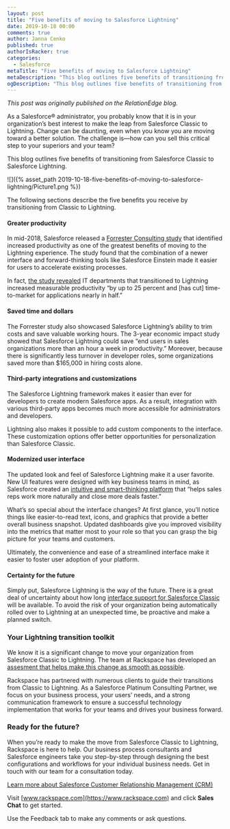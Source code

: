 ```yaml
---
layout: post
title: "Five benefits of moving to Salesforce Lightning"
date: 2019-10-18 00:00
comments: true
author: Janna Cenko
published: true
authorIsRacker: true
categories:
  - Salesforce
metaTitle: "Five benefits of moving to Salesforce Lightning"
metaDescription: "This blog outlines five benefits of transitioning from Salesforce Classic to Salesforce Lightning."
ogDescription: "This blog outlines five benefits of transitioning from Salesforce Classic to Salesforce Lightning."
---
```


*This post was originally published on the RelationEdge blog.*

As a Salesforce&reg; administrator, you probably know that it is in your organization’s
best interest to make the leap from Salesforce Classic to Lightning. Change can be
daunting, even when you know you are moving toward a better solution. The challenge
is&mdash;how can you sell this critical step to your superiors and your team?

This blog outlines five benefits of transitioning from Salesforce Classic to Salesforce Lightning.

<!-- more -->
![]({% asset_path 2019-10-18-five-benefits-of-moving-to-salesforce-lightning/Picture1.png %})

The following sections describe the five benefits you receive by transitioning
from Classic to Lightning.

#### Greater productivity

In mid-2018, Salesforce released a
[Forrester Consulting study](https://www.prnewswire.com/news-releases/total-economic-impact-study-on-salesforce-lightning-shows-341-percent-return-on-investment-over-three-years-300661371.html)
that identified increased productivity as one of the greatest benefits of moving
to the Lightning experience. The study found that the combination of a newer
interface and forward-thinking tools like Salesforce Einstein made it easier for
users to accelerate existing processes.

In fact,
[the study revealed](https://www.prnewswire.com/news-releases/total-economic-impact-study-on-salesforce-lightning-shows-341-percent-return-on-investment-over-three-years-300661371.html)
IT departments that transitioned to Lightning increased measurable productivity
“by up to 25 percent and [has cut] time-to-market for applications nearly in half.”

#### Saved time and dollars

The Forrester study also showcased Salesforce Lightning’s ability to trim costs
and save valuable working hours. The 3-year economic impact study showed that
Salesforce Lightning could save “end users in sales organizations more than an
hour a week in productivity.” Moreover, because there is significantly less
turnover in developer roles, some organizations saved more than $165,000 in
hiring costs alone.

#### Third-party integrations and customizations

The Salesforce Lightning framework makes it easier than ever for developers to
create modern Salesforce apps. As a result, integration with various third-party
apps becomes much more accessible for administrators and developers.

Lightning also makes it possible to add custom components to the interface. These
customization options offer better opportunities for personalization than
Salesforce Classic.

#### Modernized user interface

The updated look and feel of Salesforce Lightning make it a user favorite. New
UI features were designed with key business teams in mind, as Salesforce created
an [intuitive and smart-thinking platform](https://releasenotes.docs.salesforce.com/en-us/spring16/release-notes/rn_lex.htm)
that “helps sales reps work more naturally and close more deals faster.”

What’s so special about the interface changes? At first glance, you’ll notice
things like easier-to-read text, icons, and graphics that provide a better
overall business snapshot. Updated dashboards give you improved visibility into
the metrics that matter most to your role so that you can grasp the big picture
for your teams and customers.

Ultimately, the convenience and ease of a streamlined interface make it easier
to foster user adoption of your platform.

#### Certainty for the future

Simply put, Salesforce Lightning is the way of the future. There is a great deal
of uncertainty about how long
[interface support for Salesforce Classic](https://tech.co/crm-software/salesforce-lightning-vs-classic-compared)
will be available. To avoid the risk of your organization being automatically
rolled over to Lightning at an unexpected time, be proactive and make a planned
switch.

### Your Lightning transition toolkit

We know it is a significant change to move your organization from Salesforce
Classic to Lightning. The team at Rackspace has developed an
[assesment that helps make this change as smooth as possible](https://www.rackspace.com/resources/salesforce-lightning-conversion-assessment).

Rackspace has partnered with numerous clients to guide their transitions from
Classic to Lightning. As a Salesforce Platinum Consulting Partner, we focus on
your business process, your users’ needs, and a strong communication framework
to ensure a successful technology implementation that works for your teams and
drives your business forward.

### Ready for the future?

When you’re ready to make the move from Salesforce Classic to Lightning,
Rackspace is here to help. Our business process consultants and Salesforce
engineers take you step-by-step through designing the best configurations and
workflows for your individual business needs. Get in touch with our team for a
consultation today.

<a class="cta blue" id="cta" href="https://www.rackspace.com/salesforce">Learn more about Salesforce Customer Relationship Management (CRM)</a>

Visit [www.rackspace.com](https://www.rackspace.com) and click **Sales Chat**
to get started.

Use the Feedback tab to make any comments or ask questions.


